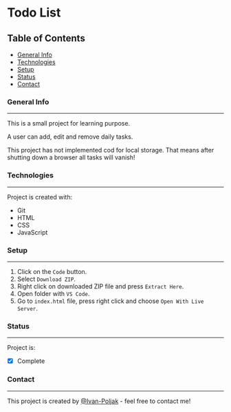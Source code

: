 # Todo List

## Table of Contents

  - [General Info](#general-info)
  - [Technologies](#technologies)
  - [Setup](#setup)
  - [Status](#status)
  - [Contact](#contact)

### General Info

---

This is a small project for learning purpose.

A user can add, edit and remove daily tasks.

This project has not implemented cod for local storage. That means after shutting down a browser all tasks will vanish!

### Technologies

---

Project is created with:

- Git
- HTML
- CSS
- JavaScript

### Setup

---

1. Click on the `Code` button.
2. Select `Download ZIP`.
3. Right click on downloaded ZIP file and press `Extract Here`.
4. Open folder with `VS Code`.
5. Go to `index.html` file, press right click and choose `Open With Live Server`.

### Status

---

Project is:

- [x] Complete

### Contact

---

This project is created by [@Ivan-Poljak](http://www.github.com/Ivan-Poljak) - feel free to contact me!
